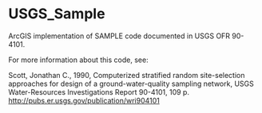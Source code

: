 USGS_Sample
===========

ArcGIS implementation of SAMPLE code documented in USGS OFR 90-4101.

For more information about this code, see:

Scott, Jonathan C., 1990, Computerized stratified random site-selection approaches for design of a ground-water-quality sampling network, USGS Water-Resources Investigations Report 90-4101, 109 p.  http://pubs.er.usgs.gov/publication/wri904101
